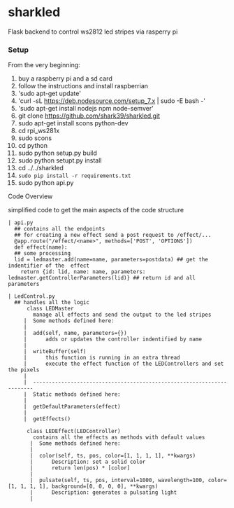 
# sharkled
Flask backend to control ws2812 led stripes via rasperry pi

### Setup

From the very beginning:

1. buy a raspberry pi and a sd card
2. follow the instructions and install raspberrian
3. 'sudo apt-get update'
4. 'curl -sL https://deb.nodesource.com/setup_7.x | sudo -E bash -'
5. 'sudo apt-get install nodejs npm node-semver'
6. git clone https://github.com/shark39/sharkled.git
9. sudo apt-get install scons python-dev
10. cd rpi_ws281x
11. sudo scons
12. cd python
13. sudo python setup.py build
14. sudo python setupt.py install
15. cd ../../sharkled
16. `sudo pip install -r requirements.txt`
17. sudo python api.py




Code Overview

simplified code to get the main aspects of the code structure
```
| api.py
  ## contains all the endpoints
  ## for creating a new effect send a post request to /effect/...
  @app.route("/effect/<name>", methods=['POST', 'OPTIONS'])
  def effect(name):
  ## some processing
  lid = ledmaster.add(name=name, parameters=postdata) ## get the indentifier of the  effect
	return {id: lid, name: name, parameters: ledmaster.getControllerParameters(lid)} ## return id and all parameters

| LedControl.py
  ## handles all the logic
      class LEDMaster
        manage all effects and send the output to the led stripes
     |  Some methods defined here:
     |  
     |  add(self, name, parameters={})
     |      adds or updates the controller indentified by name
     |  
     |  writeBuffer(self)
     |      this function is running in an extra thread
     |      execute the effect function of the LEDControllers and set the pixels
     |  
     |  ----------------------------------------------------------------------
     |  Static methods defined here:
     |  
     |  getDefaultParameters(effect)
     |  
     |  getEffects()

      class LEDEffect(LEDController)
        contains all the effects as methods with default values
       |  Some methods defined here:
       |  
       |  color(self, ts, pos, color=[1, 1, 1, 1], **kwargs)
       |      Description: set a solid color
       |      return len(pos) * [color]
       |
       |  pulsate(self, ts, pos, interval=1000, wavelength=100, color=[1, 1, 1, 1], background=[0, 0, 0, 0], **kwargs)
       |      Description: generates a pulsating light
       |  
```
